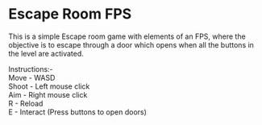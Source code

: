 # Escape Room FPS

This is a simple Escape room game with elements of an FPS, where the objective is to escape through a door which opens when all the buttons in the level are activated.

Instructions:- <br>
Move - WASD <br>
Shoot - Left mouse click <br>
Aim - Right mouse click <br>
R - Reload <br>
E - Interact (Press buttons to open doors) <br>
